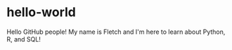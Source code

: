 # hello-world
Hello GitHub people! My name is Fletch and I'm here to learn about Python, R, and SQL!
